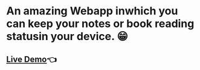 # An amazing Webapp inwhich you can keep your notes or book reading statusin your device. 😁
## [Live Demo](https://abhay-on-git.github.io/Library-App)👈
